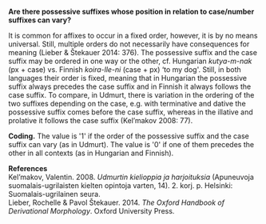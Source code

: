 **Are there possessive suffixes whose position in relation to case/number suffixes can vary?**

It is common for affixes to occur in a fixed order, however, it is by no means universal. Still, multiple orders do not necessarily have consequences for meaning (Lieber & Štekauer 2014: 376). The possessive suffix and the case suffix may be ordered in one way or the other, cf. Hungarian *kutya-m-nak* (px + case) vs. Finnish *koira-lle-ni* (case + px) ‘to my dog'. Still, in both languages their order is fixed, meaning that in Hungarian the possessive suffix always precedes the case suffix and in Finnish it always follows the case suffix. To compare, in Udmurt, there is variation in the ordering of the two suffixes depending on the case, e.g. with terminative and dative the possessive suffix comes before the case suffix, whereas in the illative and prolative it follows the case suffix (Kel’makov 2008: 77).

**Coding.** The value is '1' if the order of the possessive suffix and the case suffix can vary (as in Udmurt). The value is '0' if one of them precedes the other in all contexts (as in Hungarian and Finnish). 

**References**<br/>
Kel’makov, Valentin. 2008. *Udmurtin kielioppia ja harjoituksia* (Apuneuvoja suomalais-ugrilaisten kielten opintoja varten, 14). 2. korj. p. Helsinki: Suomalais-ugrilainen seura.<br/>
Lieber, Rochelle & Pavol Štekauer. 2014. *The Oxford Handbook of Derivational Morphology*. Oxford University Press.<br/>
